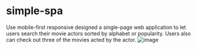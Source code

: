 # simple-spa

Use mobile-first responsive designed a single-page web application to let users search their movie actors sorted by alphabet or popularity. Users also can check out three of the movies acted by the actor. ![image](https://user-images.githubusercontent.com/43186111/216840715-b9e478cf-9eb3-465f-97ed-63fa84c6c0e6.png)
